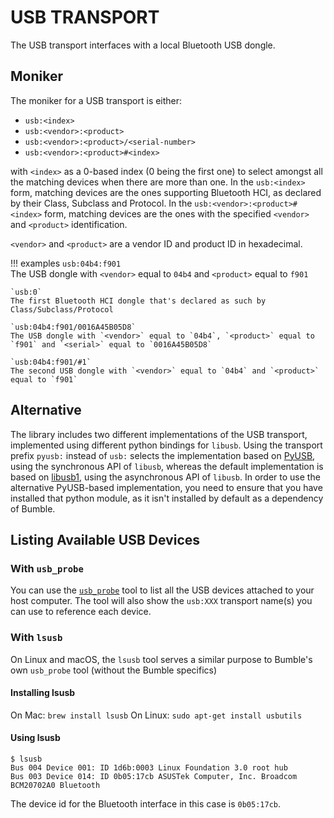 USB TRANSPORT
=============

The USB transport interfaces with a local Bluetooth USB dongle.

## Moniker
The moniker for a USB transport is either:
  * `usb:<index>`
  * `usb:<vendor>:<product>`
  * `usb:<vendor>:<product>/<serial-number>`
  * `usb:<vendor>:<product>#<index>`

with `<index>` as a 0-based index (0 being the first one) to select amongst all the matching devices when there are more than one.
In the `usb:<index>` form, matching devices are the ones supporting Bluetooth HCI, as declared by their Class, Subclass and Protocol.
In the `usb:<vendor>:<product>#<index>` form, matching devices are the ones with the specified `<vendor>` and `<product>` identification.

`<vendor>` and `<product>` are a vendor ID and product ID in hexadecimal.

!!! examples
    `usb:04b4:f901`  
    The USB dongle with `<vendor>` equal to `04b4` and `<product>` equal to `f901`

    `usb:0`  
    The first Bluetooth HCI dongle that's declared as such by Class/Subclass/Protocol

    `usb:04b4:f901/0016A45B05D8`
    The USB dongle with `<vendor>` equal to `04b4`, `<product>` equal to `f901` and `<serial>` equal to `0016A45B05D8`

    `usb:04b4:f901/#1`
    The second USB dongle with `<vendor>` equal to `04b4` and `<product>` equal to `f901`

## Alternative
The library includes two different implementations of the USB transport, implemented using different python bindings for `libusb`.
Using the transport prefix `pyusb:` instead of `usb:` selects the implementation based on  [PyUSB](https://pypi.org/project/pyusb/), using the synchronous API of `libusb`, whereas the default implementation is based on [libusb1](https://pypi.org/project/libusb1/), using the asynchronous API of `libusb`. In order to use the alternative PyUSB-based implementation, you need to ensure that you have installed that python module, as it isn't installed by default as a dependency of Bumble.

## Listing Available USB Devices

### With `usb_probe`
You can use the [`usb_probe`](../apps_and_tools/usb_probe.md) tool to list all the USB devices attached to your host computer.
The tool will also show the `usb:XXX` transport name(s) you can use to reference each device.


### With `lsusb`
On Linux and macOS, the `lsusb` tool serves a similar purpose to Bumble's own `usb_probe` tool (without the Bumble specifics)

#### Installing lsusb

On Mac: `brew install lsusb`
On Linux: `sudo apt-get install usbutils`

#### Using lsusb

```
$ lsusb
Bus 004 Device 001: ID 1d6b:0003 Linux Foundation 3.0 root hub
Bus 003 Device 014: ID 0b05:17cb ASUSTek Computer, Inc. Broadcom BCM20702A0 Bluetooth
```

The device id for the Bluetooth interface in this case is `0b05:17cb`.
